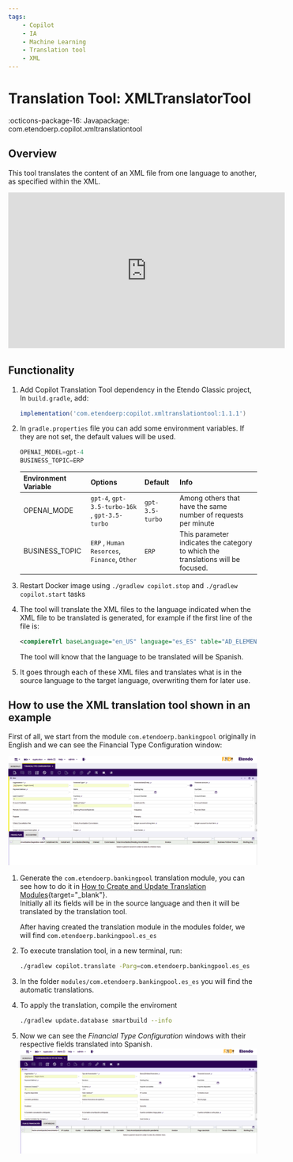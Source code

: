 ```yaml
---
tags:
    - Copilot
    - IA
    - Machine Learning
    - Translation tool
    - XML
---
```


# Translation Tool: XMLTranslatorTool

:octicons-package-16: Javapackage: com.etendoerp.copilot.xmltranslationtool

## Overview

This tool translates the content of an XML file from one language to another, as specified within the XML.  

<iframe width="560" height="315" src="https://www.youtube.com/embed/vu-eQDqZpKY?si=E5JPpLafZG04-tJP" title="YouTube video player" frameborder="0" allow="accelerometer; autoplay; clipboard-write; encrypted-media; gyroscope; picture-in-picture; web-share" allowfullscreen></iframe>

## Functionality

1. Add Copilot Translation Tool dependency in the Etendo Classic project, In `build.gradle`, add:
    ```groovy
    implementation('com.etendoerp:copilot.xmltranslationtool:1.1.1')
    ```
2. In `gradle.properties` file you can add some environment variables. If they are not set, the default values will be used.


    ```groovy title="gradle.properties"
    OPENAI_MODEL=gpt-4
    BUSINESS_TOPIC=ERP
    ```

    | **Environment Variable**   | **Options**                                | **Default**| **Info**                                                                                             |
    | ---------------------- | ---------------------------------------------- |----------| ---------------------------------------------------------------------------------------------------- |
    | OPENAI_MODE            | `gpt-4`, `gpt-3.5-turbo-16k` , `gpt-3.5-turbo` |`gpt-3.5-turbo` | Among others that have the same number of requests per minute                                        |
    | BUSINESS_TOPIC         | `ERP` , `Human Resorces`, `Finance`, `Other`  | `ERP` | This parameter indicates the category to which the translations will be focused.                     |
  
3. Restart Docker image using `./gradlew copilot.stop` and `./gradlew copilot.start` tasks

4. The tool will translate the XML files to the language indicated when the XML file to be translated is generated, for example if the first line of the file is:

    ```xml
    <compiereTrl baseLanguage="en_US" language="es_ES" table="AD_ELEMENT" version="">
    ```

    The tool will know that the language to be translated will be Spanish.

5. It goes through each of these XML files and translates what is in the source language to the target language, overwriting them for later use.

## How to use the XML translation tool shown in an example

First of all, we start from the module `com.etendoerp.bankingpool` originally in English and we can see the Financial Type Configuration window:

![](../../../assets/developer-guide/etendo-copilot/getting-started/banking-pool-en.png)

1. Generate the `com.etendoerp.bankingpool` translation module, you can see how to do it in [How to Create and Update Translation Modules](../../../developer-guide/etendo-classic/how-to-guides/how-to-create-and-update-translation-modules.md){target="_blank"}. <br> Initially all its fields will be in the source language and then it will be translated by the translation tool.
  
    After having created the translation module in the modules folder, we will find `com.etendoerp.bankingpool.es_es`

2.  To execute translation tool, in a new terminal, run:
    ``` bash title="Terminal"
    ./gradlew copilot.translate -Parg=com.etendoerp.bankingpool.es_es
    ```

3. In the folder ```modules/com.etendoerp.bankingpool.es_es``` you will find the automatic translations.

4. To apply the translation, compile the enviroment
    ``` bash title="Terminal"
    ./gradlew update.database smartbuild --info
    ```

5. Now we can see the *Financial Type Configuration* windows with their respective fields translated into Spanish.
    ![](../../../assets/developer-guide/etendo-copilot/getting-started/banking-pool-es.png)